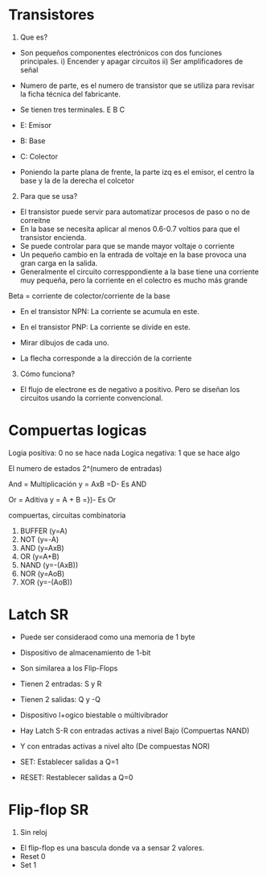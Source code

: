 # Transistores

1. Que es?

- Son pequeños componentes electrónicos con dos funciones principales. i) Encender y apagar circuitos ii) Ser amplificadores de señal
- Numero de parte, es el numero de transistor que se utiliza para revisar la ficha técnica del fabricante.
- Se tienen tres terminales. E B C
- E: Emisor
- B: Base
- C: Colector

- Poniendo la parte plana de frente, la parte izq es el emisor, el centro la base y la de la derecha el colcetor

2. Para que se usa?

- El transistor puede servir para automatizar procesos de paso o no de correitne
- En la base se necesita aplicar al menos 0.6-0.7 voltios para que el transistor encienda.
- Se puede controlar para que se mande mayor voltaje o corriente
- Un pequeño cambio en la entrada de voltaje en la base provoca una gran carga en la salida.
- Generalmente el circuito corresppondiente a la base tiene una corriente muy pequeña, pero la corriente en el colectro es mucho más grande

Beta = corriente de colector/corriente de la base

- En el transistor NPN: La corriente se acumula en este.
- En el transistor PNP: La corriente se divide en este.

- Mirar dibujos de cada uno.
- La flecha corresponde a la dirección de la corriente

3. Cómo funciona?

- El flujo de electrone es de negativo a positivo. Pero se diseñan los circuitos usando la corriente convencional.

# Compuertas logicas


Logia positiva: 0 no se hace nada
Logica negativa: 1 que se hace algo

El numero de estados 2^(numero de entradas)

And = Multiplicación
y = AxB
=D- Es AND

Or = Aditiva
y = A + B
=})- Es Or

compuertas, circuitas combinatoria

1. BUFFER (y=A)  
2. NOT (y=-A)
3. AND (y=AxB)
4. OR (y=A+B)
5. NAND (y=-(AxB))
6. NOR (y=AoB)
7. XOR (y=-(AoB))


# Latch SR

- Puede ser consideraod como una memoria de 1 byte
- Dispositivo de almacenamiento de 1-bit
- Son similarea a los Flip-Flops

- Tienen 2 entradas: S y R
- Tienen 2 salidas: Q y -Q

- Dispositivo l+ogico biestable o múltivibrador
- Hay Latch S-R con entradas activas a nivel Bajo (Compuertas NAND)
- Y con entradas activas a nivel alto (De compuestas NOR)

- SET: Establecer salidas a Q=1
- RESET: Restablecer salidas a Q=0

# Flip-flop SR

1. Sin reloj

- El flip-flop es una bascula donde va a sensar 2 valores.
- Reset 0
- Set 1

